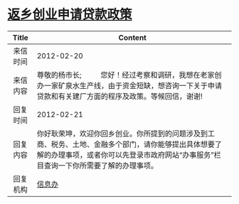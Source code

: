 # <a href="http://www.shangluo.gov.cn/zmhd/ldxxxx.jsp?urltype=leadermail.LeaderMailContentUrl&wbtreeid=1112&leadermailid=1073">返乡创业申请贷款政策</a>
| Title |                                             Content                                             |
|:-----:|-------------------------------------------------------------------------------------------------|
| 来信时间  | 2012-02-20                                                                                      |
| 来信内容  | 尊敬的杨市长;          您好！经过考察和调研，我想在老家创办一家矿泉水生产线，由于资金短缺，想咨询一下关于申请贷款和有关建厂方面的程序及政策。等候回信，谢谢!            |
| 回复时间  | 2012-02-21                                                                                      |
| 回复内容  | 你好耿荣坤，欢迎你回乡创业。你所提到的问题涉及到工商、税务、土地、金融多个部门，请你能够提出具体想要了解的办理事项，或者你可以先登录市政府网站“办事服务”栏目查询一下你所需要了解的办理事项。 |
| 回复机构  | <a href="../../categories/agencies/信息办.md">信息办</a>                                                |